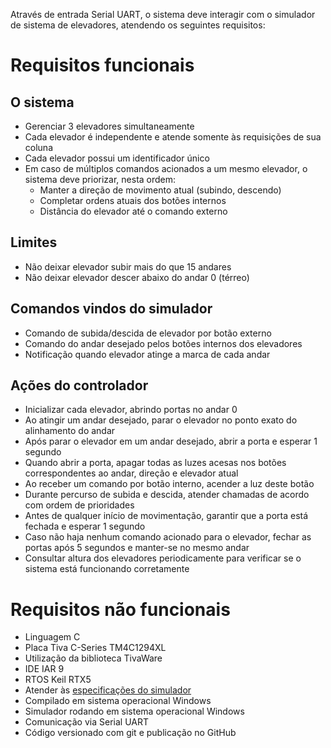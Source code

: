 Através de entrada Serial UART, o sistema deve interagir com o simulador de
sistema de elevadores, atendendo os seguintes requisitos:

# Requisitos funcionais

## O sistema

- Gerenciar 3 elevadores simultaneamente
- Cada elevador é independente e atende somente às requisições de sua coluna
- Cada elevador possui um identificador único
- Em caso de múltiplos comandos acionados a um mesmo elevador, o sistema deve priorizar, nesta ordem:
  - Manter a direção de movimento atual (subindo, descendo)
  - Completar ordens atuais dos botões internos
  - Distância do elevador até o comando externo

## Limites

- Não deixar elevador subir mais do que 15 andares
- Não deixar elevador descer abaixo do andar 0 (térreo)

## Comandos vindos do simulador

- Comando de subida/descida de elevador por botão externo
- Comando do andar desejado pelos botões internos dos elevadores
- Notificação quando elevador atinge a marca de cada andar

## Ações do controlador

- Inicializar cada elevador, abrindo portas no andar 0
- Ao atingir um andar desejado, parar o elevador no ponto exato do alinhamento do andar
- Após parar o elevador em um andar desejado, abrir a porta e esperar 1 segundo
- Quando abrir a porta, apagar todas as luzes acesas nos botões correspondentes ao andar, direção e elevador atual
- Ao receber um comando por botão interno, acender a luz deste botão
- Durante percurso de subida e descida, atender chamadas de acordo com ordem de prioridades
- Antes de qualquer início de movimentação, garantir que a porta está fechada e esperar 1 segundo
- Caso não haja nenhum comando acionado para o elevador, fechar as portas após 5 segundos e manter-se no mesmo andar
- Consultar altura dos elevadores periodicamente para verificar se o sistema está funcionando corretamente

# Requisitos não funcionais

- Linguagem C
- Placa Tiva C-Series TM4C1294XL
- Utilização da biblioteca TivaWare
- IDE IAR 9
- RTOS Keil RTX5
- Atender às [especificações do simulador](../docs/simulator_spec.pdf)
- Compilado em sistema operacional Windows
- Simulador rodando em sistema operacional Windows
- Comunicação via Serial UART
- Código versionado com git e publicação no GitHub
